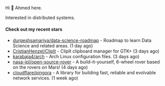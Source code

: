 Hi 👋 Ahmed here.

Interested in distributed systems.

#### Check out my recent stars

- [durgeshsamariya/data-science-roadmap](https://github.com/durgeshsamariya/data-science-roadmap) - Roadmap to learn Data Science and related areas. (1 day ago)
- [CristianHenzel/ClipIt](https://github.com/CristianHenzel/ClipIt) - ClipIt clipboard manager for GTK&#43; (3 days ago)
- [karabaja4/arch](https://github.com/karabaja4/arch) - Arch Linux configuration files. (3 days ago)
- [nasa-jpl/open-source-rover](https://github.com/nasa-jpl/open-source-rover) - A build-it-yourself, 6-wheel rover based on the rovers on Mars! (4 days ago)
- [cloudflare/pingora](https://github.com/cloudflare/pingora) - A library for building fast, reliable and evolvable network services. (1 week ago)

